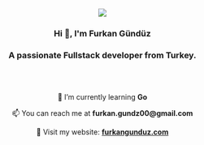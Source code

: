<h3 align="center"><a href='https://www.codewars.com/users/kralDragon'><img align=top src="https://www.codewars.com/users/kralDragon/badges/large"/></a></h3>
<h3 align="center">Hi 👋, I'm Furkan Gündüz</h3>
<h3 align="center">A passionate Fullstack developer from Turkey.</h3>
<br/>
<br/>

<p align="center"> 🌱 I’m currently learning <strong>Go</strong></p>
<p align="center"> 📫 You can reach me at <strong>furkan.gundz00@gmail.com</strong></p>
<p align="center"> 🔗 Visit my website: <a href="https://furkangunduz.com"><strong>furkangunduz.com</strong></a></p>
